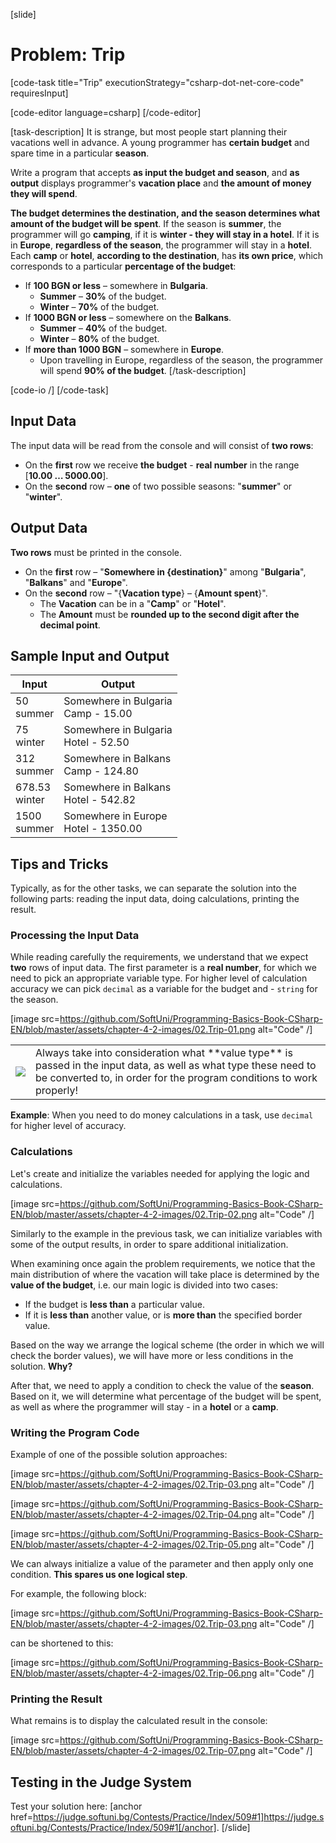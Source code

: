 [slide]
# Problem: Trip

[code-task title="Trip" executionStrategy="csharp-dot-net-core-code" requiresInput]

[code-editor language=csharp]
[/code-editor]

[task-description]
It is strange, but most people start planning their vacations well in advance. A young programmer has **certain budget** and spare time in a particular **season**.

Write a program that accepts **as input the budget and season**, and **as output** displays programmer's **vacation place** and **the amount of money they will spend**.

**The budget determines the destination, and the season determines what amount of the budget will be spent**. If the season is **summer**, the programmer will go **camping**, if it is **winter - they will stay in a hotel**. If it is in **Europe**, **regardless of the season**, the programmer will stay in a **hotel**. Each **camp** or **hotel**, **according to the destination**, has **its own price**, which corresponds to a particular **percentage of the budget**:

- If **100 BGN or less** – somewhere in **Bulgaria**.
  - **Summer** – **30%** of the budget.
  - **Winter** – **70%** of the budget.
- If **1000 BGN or less** – somewhere on the **Balkans**.
  - **Summer** – **40%** of the budget.
  - **Winter** – **80%** of the budget.
- If **more than 1000 BGN** – somewhere in **Europe**.
  - Upon travelling in Europe, regardless of the season, the programmer will spend **90% of the budget**.
[/task-description]

[code-io /]
[/code-task]

## Input Data

The input data will be read from the console and will consist of **two rows**:

- On the **first** row we receive **the budget** - **real number** in the range [**10.00 … 5000.00**].
- On the **second** row – **one** of two possible seasons: "**summer**" or "**winter**".

## Output Data

**Two rows** must be printed in the console.

- On the **first** row – "**Somewhere in {destination}**" among "**Bulgaria**", "**Balkans**" and "**Europe**".
- On the **second** row – "{**Vacation type**} – {**Amount spent**}".
  - The **Vacation** can be in a "**Camp**" or "**Hotel**".
  - The **Amount** must be **rounded up to the second digit after the decimal point**.

## Sample Input and Output

|      Input     |                Output                |
|----------------|--------------------------------------|
|50<br>summer    |Somewhere in Bulgaria<br>Camp - 15.00 |
|75<br>winter    |Somewhere in Bulgaria<br>Hotel - 52.50|
|312<br>summer   |Somewhere in Balkans<br>Camp - 124.80 |
|678.53<br>winter|Somewhere in Balkans<br>Hotel - 542.82|
|1500<br>summer  |Somewhere in Europe<br>Hotel - 1350.00|

## Tips and Tricks

Typically, as for the other tasks, we can separate the solution into the following parts: reading the input data, doing calculations, printing the result.

### Processing the Input Data

While reading carefully the requirements, we understand that we expect **two** rows of input data. The first parameter is a **real number**, for which we need to pick an appropriate variable type. For higher level of calculation accuracy we can pick `decimal` as a variable for the budget and - `string` for the season. 

[image src=https://github.com/SoftUni/Programming-Basics-Book-CSharp-EN/blob/master/assets/chapter-4-2-images/02.Trip-01.png alt="Code" /]

<table><tr><td><img src="https://github.com/SoftUni/Programming-Basics-Book-CSharp-EN/blob/master/assets/alert-icon.png" style="max-width:50px" /></td><td>Always take into consideration what **value type** is passed in the input data, as well as what type these need to be converted to, in order for the program conditions to work properly!</td>
</tr></table>

**Example**: When you need to do money calculations in a task, use `decimal` for higher level of accuracy.

### Calculations

Let's create and initialize the variables needed for applying the logic and calculations.

[image src=https://github.com/SoftUni/Programming-Basics-Book-CSharp-EN/blob/master/assets/chapter-4-2-images/02.Trip-02.png alt="Code" /]

Similarly to the example in the previous task, we can initialize variables with some of the output results, in order to spare additional initialization.

When examining once again the problem requirements, we notice that the main distribution of where the vacation will take place is determined by the **value of the budget**, i.e. our main logic is divided into two cases: 
- If the budget is **less than** a particular value.
- If it is **less than** another value, or is **more than** the specified border value. 

Based on the way we arrange the logical scheme (the order in which we will check the border values), we will have more or less conditions in the solution. **Why?**

After that, we need to apply a condition to check the value of the **season**. Based on it, we will determine what percentage of the budget will be spent, as well as where the programmer will stay - in a **hotel** or a **camp**.

### Writing the Program Code

Example of one of the possible solution approaches:

[image src=https://github.com/SoftUni/Programming-Basics-Book-CSharp-EN/blob/master/assets/chapter-4-2-images/02.Trip-03.png alt="Code" /]

[image src=https://github.com/SoftUni/Programming-Basics-Book-CSharp-EN/blob/master/assets/chapter-4-2-images/02.Trip-04.png alt="Code" /]

[image src=https://github.com/SoftUni/Programming-Basics-Book-CSharp-EN/blob/master/assets/chapter-4-2-images/02.Trip-05.png alt="Code" /]

We can always initialize a value of the parameter and then apply only one condition. **This spares us one logical step**.

For example, the following block:

[image src=https://github.com/SoftUni/Programming-Basics-Book-CSharp-EN/blob/master/assets/chapter-4-2-images/02.Trip-03.png alt="Code" /]

can be shortened to this:

[image src=https://github.com/SoftUni/Programming-Basics-Book-CSharp-EN/blob/master/assets/chapter-4-2-images/02.Trip-06.png alt="Code" /]

### Printing the Result

What remains is to display the calculated result in the console:

[image src=https://github.com/SoftUni/Programming-Basics-Book-CSharp-EN/blob/master/assets/chapter-4-2-images/02.Trip-07.png alt="Code" /]

## Testing in the Judge System

Test your solution here: [anchor href=https://judge.softuni.bg/Contests/Practice/Index/509#1]https://judge.softuni.bg/Contests/Practice/Index/509#1[/anchor].
[/slide]